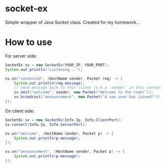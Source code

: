 # socket-ex
Simple wrapper of Java Socket class. Created for my homework...

# How to use
For server side:
```java
SocketEx sv = new SocketEx(YOUR_IP, YOUR_PORT);
System.out.println("Listening...");

sv.on("connected", (HostName sender, Packet req) -> {
    System.out.println(req.message);
    // Send message back to this client (a.k.a 'sender' in this context)
    sv.emit("welcome", sender, new Packet("Welcome to the room!"));
    sv.broadcast("announcement", new Packet("A new user has joined!"));
});
```

On client side:
```java
SocketEx sv = new SocketEx(Info.Ip, Info.ClientPort);
sv.connect(Info.Ip, Info.ServerPort);

sv.on("welcome", (HostName sender, Packet p) -> {
    System.out.println(p.message);
});

sv.on("announcement", (HostName sender, Packet p) -> {
    System.out.println(p.message);
});
```
